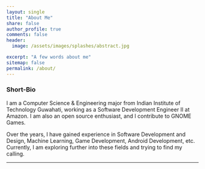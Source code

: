 ```yaml
---
layout: single
title: "About Me"
share: false
author_profile: true
comments: false
header:
  image: /assets/images/splashes/abstract.jpg

excerpt: "A few words about me"
sitemap: false
permalink: /about/
---
```


### Short-Bio

I am a Computer Science & Engineering major from Indian Institute of Technology Guwahati, working as a Software Development Engineer II at Amazon. I am also an open source enthusiast, and I contribute to GNOME Games.

Over the years, I have gained experience in Software Development and Design, Machine Learning, Game Development, Android Development, etc. Currently, I am exploring further into these fields and trying to find my calling. 

---
